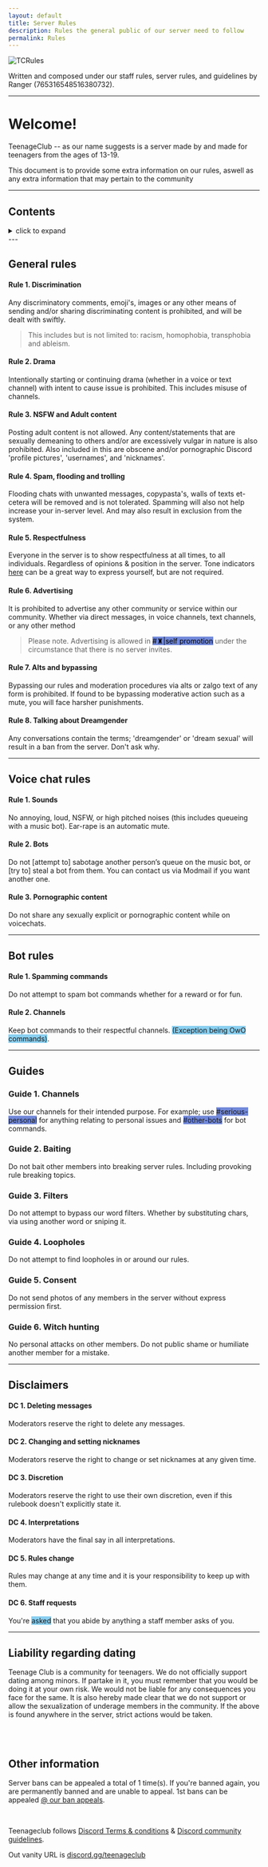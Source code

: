 ```yaml
---
layout: default
title: Server Rules
description: Rules the general public of our server need to follow
permalink: Rules
---
```


![TCRules](https://ranger-4297.github.io/TeenageClub/assets/images/titles/TCR.png)


Written and composed under our staff rules, server rules, and guidelines by Ranger (765316548516380732).

---

# Welcome!
TeenageClub -- as our name suggests is a server made by and made for teenagers from the ages of 13-19.

This document is to provide some extra information on our rules, aswell as any extra information that may pertain to the community

---

## Contents

<details>
    <summary class="text-primary">click to expand</summary>

<ul>
  <li><a href="#general-rules">General rules</a>
    <ul>
    <li><a href="#rule-1-discrimination">Rule 1. Discrimination</a></li>
    <li><a href="#rule-2-drama">Rule 2. Drama</a></li>
    <li><a href="#rule-3-nsfw-and-adult-content">Rule 3. NSFW & adult content</a></li>
    <li><a href="#rule-4-spam-flooding-and-trolling">Rule 4. Spam, flooding, and trolling</a></li>
    <li><a href="#rule-5-respectfulness">Rule 5. Respectfulness</a></li>
    <li><a href="#rule-6-advertising">Rule 6. Advertising</a></li>
    <li><a href="#rule-7-alts-and-bypassing">Rule 7. Alts and bypassing</a></li>
    <li><a href="#rule-8-talking-about-dreamgender">Rule 8. Talking about Dreamgender</a></li>
    </ul>
  </li>
  <li><a href="#voice-chat-rules">Voice chat rules</a>
    <ul>
    <li><a href="#rule-1-sounds">Rule 1. Sounds</a></li>
    <li><a href="#rule-2-bots">Rule 2. Bots</a></li>
    <li><a href="#rule-2-bots">Rule 2. Bots</a></li>
    <li><a href="#rule-3-pornographic-content">Rule 3. Pornographic content</a></li>
    </ul>
  </li>
  <li><a href="#bot-rules">Bot rules</a>
  <ul>
    <li><a href="#rule-1-spamming-commands">Rule 1. Spamming commands</a></li>
    <li><a href="#rule-2-chanells">Rule 2. Channels</a></li>
  </ul>
  </li>
  <li><a href="#guides">Guides</a>
  <ul>
    <li><a href="#guide-1-channels">Guide 1. Channels</a></li>
    <li><a href="#guide-2-baiting">Guide 2. Baiting</a></li>
    <li><a href="#guide-3-filters">Guide 3. Filters</a></li>
    <li><a href="#guide-4-loopholes">Guide 4. Loopholes</a></li>
    <li><a href="#guide-5-consent">Guide 5. Consent</a></li>
    <li><a href="#guide-5-witch-hunting">Guide 5. Witch-hunting</a></li>
  </ul>
  </li>
  <li><a href="#disclaimers">Disclaimers</a>
  <ul>
    <li><a href="#dc-1-deleting-message">DC 1. Deleting messages</a></li>
    <li><a href="#dc-2-changing-and-setting-nicknames">DC 2. Changing and setting nicknames</a></li>
    <li><a href="#dc-3-discretion">DC 3. Discretion</a></li>
    <li><a href="#dc-4-interpretations">DC 4. Interpretations</a></li>
    <li><a href="#dc-5-rules-change">DC 5. Rules change</a></li>
    <li><a href="#dc-6-staff-requests">DC 6. Staff requests</a></li>
  </ul>
  </li>
  <li><a href="#liability-regarding-dating">Liability regarding dating</a></li>
  <li><a href="#other-information">Other information</a></li>
</ul>
</details>
---

## General rules

#### Rule 1. Discrimination

Any discriminatory comments, emoji's, images or any other means of sending and/or sharing discriminating content is prohibited, and will be dealt with swiftly. 

> This includes but is not limited to: racism, homophobia, transphobia and ableism. 


#### Rule 2. Drama

Intentionally starting or continuing drama (whether in a voice or text channel) with intent to cause issue is prohibited. This includes misuse of channels.


#### Rule 3. NSFW and Adult content

Posting adult content is not allowed. Any content/statements that are sexually demeaning to others and/or are excessively vulgar in nature is also prohibited. Also included in this are obscene and/or pornographic Discord 'profile pictures', 'usernames', and 'nicknames'.


#### Rule 4. Spam, flooding and trolling

Flooding chats with unwanted messages, copypasta's, walls of texts et-cetera will be removed and is not tolerated. Spamming will also not help increase your in-server level. And may also result in exclusion from the system.


#### Rule 5. Respectfulness

Everyone in the server is to show respectfulness at all times, to all individuals. Regardless of opinions & position in the server. Tone indicators [here](https://toneindicators.carrd.co/) can be a great way to express yourself, but are not required.


#### Rule 6. Advertising

It is prohibited to advertise any other community or service within our community. Whether via direct messages, in voice channels, text channels, or any other method

> Please note. Advertising is allowed in <span style="background-color: #7289da;color:black">#♜|self promotion</span> under the circumstance that there is no server invites.


#### Rule 7. Alts and bypassing

Bypassing our rules and moderation procedures via alts or zalgo text of any form is prohibited. If found to be bypassing moderative action such as a mute, you will face harsher punishments.

#### Rule 8. Talking about Dreamgender

Any conversations contain the terms; 'dreamgender' or 'dream sexual' will result in a ban from the server.
Don't ask why.

---

## Voice chat rules

#### Rule 1. Sounds

No annoying, loud, NSFW, or high pitched noises (this includes queueing with a music bot). Ear-rape is an automatic mute.


#### Rule 2. Bots

Do not [attempt to] sabotage another person’s queue on the music bot, or [try to] steal a bot from them. You can contact us via Modmail if you want another one.


#### Rule 3. Pornographic content

Do not share any sexually explicit or pornographic content while on voicechats.

---

## Bot rules

#### Rule 1. Spamming commands

Do not attempt to spam bot commands whether for a reward or for fun.

#### Rule 2. Channels

Keep bot commands to their respectful channels. <span style="background-color: #89cff0">(Exception being OwO commands)</span>.

---

## Guides

### Guide 1. Channels

Use our channels for their intended purpose. For example; use <span style="background-color: #7289da">#serious-personal</span> for anything relating to personal issues and <span style="background-color: #7289da">#other-bots</span> for bot commands.

### Guide 2. Baiting

Do not bait other members into breaking server rules. Including provoking rule breaking topics.

### Guide 3. Filters

Do not attempt to bypass our word filters. Whether by substituting chars, via using another word or sniping it.

### Guide 4. Loopholes

Do not attempt to find loopholes in or around our rules.

### Guide 5. Consent

Do not send photos of any members in the server without express permission first.

### Guide 6. Witch hunting

No personal attacks on other members. Do not public shame or humiliate another member for a mistake.

---

## Disclaimers

#### DC 1. Deleting messages

Moderators reserve the right to delete any messages.

#### DC 2. Changing and setting nicknames

Moderators reserve the right to change or set nicknames at any given time.

#### DC 3. Discretion

Moderators reserve the right to use their own discretion, even if this rulebook doesn't explicitly state it.

#### DC 4. Interpretations

Moderators have the final say in all interpretations.

#### DC 5. Rules change

Rules may change at any time and it is your responsibility to keep up with them.

#### DC 6. Staff requests

You're <span style="background-color: #89cff0">asked</span> that you abide by anything a staff member asks of you.

---

## Liability regarding dating


Teenage Club is a community for teenagers. We do not officially support dating among minors. If partake in it, you must remember that you would be doing it at your own risk. We would not be liable for any consequences you face for the same. It is also hereby made clear that we do not support or allow the sexualization of underage members in the community. If the above is found anywhere in the server, strict actions would be taken.

<br>
<br>

## Other information

Server bans can be appealed a total of 1 time(s). If you're banned again, you are permanently banned and are unable to appeal. 1st bans can be appealed [@ our ban appeals](https://forms.gle/YbeyooR41PZ6Ce3B8).

<br>

Teenageclub follows [Discord Terms & conditions](https://discord.com/terms) & [Discord community guidelines](https://discord.com/guidelines).

Out vanity URL is [discord.gg/teenageclub](https://discord.gg/teenageclub)